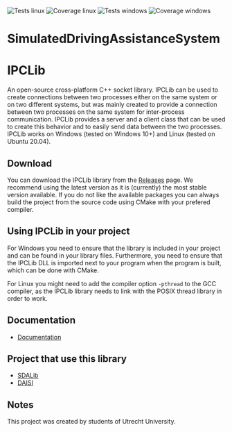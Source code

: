 ![Tests linux](https://github.com/red-panda-productions/ipc-lib/actions/workflows/testing-linux.yml/badge.svg)
![Coverage linux](https://github.com/red-panda-productions/ipc-lib/actions/workflows/code-coverage-linux.yml/badge.svg) 
![Tests windows](https://github.com/red-panda-productions/ipc-lib/actions/workflows/testing-windows.yml/badge.svg)
![Coverage windows](https://github.com/red-panda-productions/ipc-lib/actions/workflows/code-coverage-windows.yml/badge.svg) 
# SimulatedDrivingAssistanceSystem

# IPCLib

An open-source cross-platform C++ socket library. 
IPCLib can be used to create connections between two processes either on the same system or on two different systems, but was mainly created to provide a connection between two processes on the same system for inter-process communication. IPCLib provides a server and a client class that can be used to create this behavior and to easily send data between the two processes. IPCLib works on Windows (tested on Windows 10+) and Linux (tested on Ubuntu 20.04).

## Download

You can download the IPCLib library from the [Releases](https://github.com/red-panda-productions/ipc-lib/releases) page. We recommend using the latest version as it is (currently) the most stable version available. If you do not like the available packages you can always build the project from the source code using CMake with your prefered compiler.

## Using IPCLib in your project

For Windows you need to ensure that the library is included in your project and can be found in your library files. Furthermore, you need to ensure that the IPCLib DLL is imported next to your program when the program is built, which can be done with CMake. 

For Linux you might need to add the compiler option `-pthread` to the GCC compiler, as the IPCLib library needs to link with the POSIX thread library in order to work.

## Documentation

- [Documentation](https://github.com/red-panda-productions/ipc-lib/DOCUMENTATION.md)

## Project that use this library

- [SDALib](https://github.com/red-panda-productions/SDALib)
- [DAISI](https://github.com/red-panda-productions/speed-dreams)

## Notes

This project was created by students of Utrecht University.


